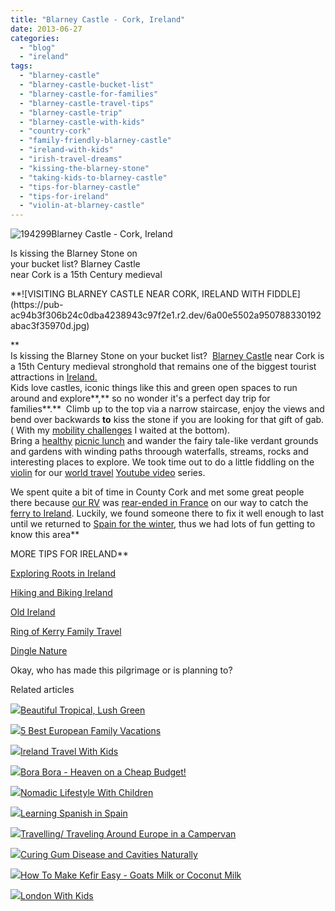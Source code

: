 ```yaml
---
title: "Blarney Castle - Cork, Ireland"
date: 2013-06-27
categories: 
  - "blog"
  - "ireland"
tags: 
  - "blarney-castle"
  - "blarney-castle-bucket-list"
  - "blarney-castle-for-families"
  - "blarney-castle-travel-tips"
  - "blarney-castle-trip"
  - "blarney-castle-with-kids"
  - "country-cork"
  - "family-friendly-blarney-castle"
  - "ireland-with-kids"
  - "irish-travel-dreams"
  - "kissing-the-blarney-stone"
  - "taking-kids-to-blarney-castle"
  - "tips-for-blarney-castle"
  - "tips-for-ireland"
  - "violin-at-blarney-castle"
---
```


![194299](https://pub-ac94b3f306b24c0dba4238943c97f2e1.r2.dev/6a00e5502a95078833019103e342f0970c.jpg)Blarney Castle - Cork, Ireland  
  
Is kissing the Blarney Stone on  
your bucket list? Blarney Castle  
near Cork is a 15th Century medieval

<!--more--> **![VISITING BLARNEY CASTLE NEAR CORK, IRELAND WITH FIDDLE](https://pub-ac94b3f306b24c0dba4238943c97f2e1.r2.dev/6a00e5502a950788330192abac3f35970d.jpg)  
**  
Is kissing the Blarney Stone on your bucket list?  [Blarney Castle](http://soultravelers3new.local/2009/10/family-travel-photo-ireland-blarney-stone-castles-exploring-adventure-motorhome.html "Blarney Castle") near Cork is a 15th Century medieval stronghold that remains one of the biggest tourist attractions in [Ireland.](http://soultravelers3new.local/ireland/ "Ireland tips")   
Kids love castles, iconic things like this and green open spaces to run around and explore**,** so no wonder it's a perfect day trip for families**.**  Climb up to the top via a narrow staircase, enjoy the views and bend over backwards **to** kiss the stone if you are looking for that gift of gab. ( With my [mobility challenges](http://soultravelers3new.local/2012/10/traveling-while-sick-or-with-health-medical-challenges.html "traveling with a handicap or mobility challenges") I waited at the bottom).  
Bring a [healthy](http://soultravelers3new.local/2008/09/how-to-eat-heal.html "how to eat healthy and cheap in europe") [picnic lunch](http://soultravelers3new.local/2012/06/budget-travel-norway-yummy-picnic.html "picnic lunch for budget travelers") and wander the fairy tale-like verdant grounds and gardens with winding paths throough waterfalls, streams, rocks and interesting places to explore. We took time out to do a little fiddling on the [violin](http://soultravelers3new.local/2011/08/kid-playing-violin-around-the-world.html "kid playing violin around the world") for our [world travel](http://soultravelers3new.local/2012/12/around-the-world-family-travel.html "around the world traveling family") [Youtube video](http://www.youtube.com/watch?v=wn9rDTZj-m4 "youtube video soultravelers3") series.  
  
We spent quite a bit of time in County Cork and met some great people there because [our RV](http://soultravelers3new.local/2009/06/questions-answers-about-soultravelers3-family-travel.html#more) was [rear-ended in France](http://soultravelers3new.local/2010/06/car-wreck-in-france-dealing-with-disaster-road-trip-nightmare-car-accident-abroad-insurance-problems.html "car accident while traveling europe") on our way to catch the [ferry to Ireland](http://www.brittanyferries.ie/). Luckily, we found someone there to fix it well enough to last until we returned to [Spain for the winter](http://soultravelers3new.local/2008/12/grace-gratitude.html#more), thus we had lots of fun getting to know this area**  
  
  
MORE TIPS FOR IRELAND**  
  
[Exploring Roots in Ireland](http://soultravelers3new.local/2011/07/family-travel-ireland.html "exploring roots in Ireland travel")  
  
[Hiking and Biking Ireland](http://soultravelers3new.local/2011/09/hiking-and-biking-ireland.html "hiking and biking ireland")  
  
[Old Ireland](http://soultravelers3new.local/2010/03/family-travel-photo-ireland-st-patricks-day-killarney-ring-of-kerry-traditional-muckross-farms.html#more "Old Ireland")  
  
[Ring of Kerry Family Travel](http://soultravelers3new.local/2011/06/family-travel-ireland-photo-ring-of-kerry.html "ring of kerry with kids")  
  
[Dingle Nature](http://soultravelers3new.local/2010/01/family-travel-photo-ireland-dingle-fusia-red-flower-green-landscape.html "Dingle Fuschias")  
  
Okay, who has made this pilgrimage or is planning to?  
  

Related articles

[![](http://i.zemanta.com/80595737_80_80.jpg)](http://soultravelers3new.local/2012/03/beautiful-tropical-lush-green.html)[Beautiful Tropical, Lush Green](http://soultravelers3new.local/2012/03/beautiful-tropical-lush-green.html)

[![](http://i.zemanta.com/noimg_49_80_80.jpg)](http://soultravelers3new.local/2012/02/5-best-european-family-vacations.html)[5 Best European Family Vacations](http://soultravelers3new.local/2012/02/5-best-european-family-vacations.html)

[![](http://i.zemanta.com/157055767_80_80.jpg)](http://soultravelers3new.local/2013/04/ireland-travel-with-kids.html)[Ireland Travel With Kids](http://soultravelers3new.local/2013/04/ireland-travel-with-kids.html)

[![](http://i.zemanta.com/92363554_80_80.jpg)](http://soultravelers3new.local/2012/06/bora-bora-heaven-on-a-cheap-budget.html)[Bora Bora - Heaven on a Cheap Budget!](http://soultravelers3new.local/2012/06/bora-bora-heaven-on-a-cheap-budget.html)

[![](http://i.zemanta.com/97268419_80_80.jpg)](http://soultravelers3new.local/2012/06/nomadic-lifestyle-with-children-.html)[Nomadic Lifestyle With Children](http://soultravelers3new.local/2012/06/nomadic-lifestyle-with-children-.html)

[![](http://i.zemanta.com/168450990_80_80.jpg)](http://soultravelers3new.local/2013/05/learning-spanish-in-spain.html)[Learning Spanish in Spain](http://soultravelers3new.local/2013/05/learning-spanish-in-spain.html)

[![](http://i.zemanta.com/101284346_80_80.jpg)](http://soultravelers3new.local/2012/07/travelling-traveling-around-europe-in-a-campervan.html)[Travelling/ Traveling Around Europe in a Campervan](http://soultravelers3new.local/2012/07/travelling-traveling-around-europe-in-a-campervan.html)

[![](http://i.zemanta.com/154024597_80_80.jpg)](http://soultravelers3new.local/2013/03/curing-gum-disease-and-cavities-naturally.html)[Curing Gum Disease and Cavities Naturally](http://soultravelers3new.local/2013/03/curing-gum-disease-and-cavities-naturally.html)

[![](http://i.zemanta.com/100812762_80_80.jpg)](http://soultravelers3new.local/2012/07/-how-to-make-kefir-easy-goats-milk-or-coconut-milk.html)[How To Make Kefir Easy - Goats Milk or Coconut Milk](http://soultravelers3new.local/2012/07/-how-to-make-kefir-easy-goats-milk-or-coconut-milk.html)

[![](http://i.zemanta.com/171461671_80_80.jpg)](http://soultravelers3new.local/2013/05/london-with-kids.html)[London With Kids](http://soultravelers3new.local/2013/05/london-with-kids.html)
